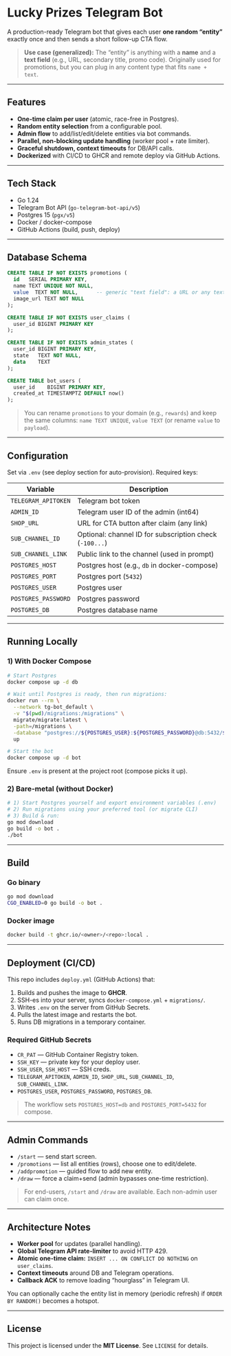 # Lucky Prizes Telegram Bot

A production-ready Telegram bot that gives each user **one random “entity”** exactly once and then sends a short follow-up CTA flow.

> **Use case (generalized):**
> The “entity” is anything with a **name** and a **text field** (e.g., URL, secondary title, promo code). Originally used for promotions, but you can plug in any content type that fits `name + text`.

---

## Features

* **One-time claim per user** (atomic, race-free in Postgres).
* **Random entity selection** from a configurable pool.
* **Admin flow** to add/list/edit/delete entities via bot commands.
* **Parallel, non-blocking update handling** (worker pool + rate limiter).
* **Graceful shutdown, context timeouts** for DB/API calls.
* **Dockerized** with CI/CD to GHCR and remote deploy via GitHub Actions.

---

## Tech Stack

* Go 1.24
* Telegram Bot API (`go-telegram-bot-api/v5`)
* Postgres 15 (`pgx/v5`)
* Docker / docker-compose
* GitHub Actions (build, push, deploy)

---

## Database Schema

```sql
CREATE TABLE IF NOT EXISTS promotions (
  id   SERIAL PRIMARY KEY,
  name TEXT UNIQUE NOT NULL,
  value  TEXT NOT NULL,      -- generic "text field": a URL or any text payload
  image_url TEXT NOT NULL
);

CREATE TABLE IF NOT EXISTS user_claims (
  user_id BIGINT PRIMARY KEY
);

CREATE TABLE IF NOT EXISTS admin_states (
  user_id BIGINT PRIMARY KEY,
  state   TEXT NOT NULL,
  data    TEXT
);

CREATE TABLE bot_users (
  user_id    BIGINT PRIMARY KEY,
  created_at TIMESTAMPTZ DEFAULT now()
);
```

> You can rename `promotions` to your domain (e.g., `rewards`) and keep the same columns: `name TEXT UNIQUE`, `value TEXT` (or rename `value` to `payload`).

---

## Configuration

Set via `.env` (see deploy section for auto-provision). Required keys:

| Variable            | Description                                             |
| ------------------- | ------------------------------------------------------- |
| `TELEGRAM_APITOKEN` | Telegram bot token                                      |
| `ADMIN_ID`          | Telegram user ID of the admin (int64)                   |
| `SHOP_URL`          | URL for CTA button after claim (any link)               |
| `SUB_CHANNEL_ID`    | Optional: channel ID for subscription check (`-100...`) |
| `SUB_CHANNEL_LINK`  | Public link to the channel (used in prompt)             |
| `POSTGRES_HOST`     | Postgres host (e.g., `db` in docker-compose)            |
| `POSTGRES_PORT`     | Postgres port (`5432`)                                  |
| `POSTGRES_USER`     | Postgres user                                           |
| `POSTGRES_PASSWORD` | Postgres password                                       |
| `POSTGRES_DB`       | Postgres database name                                  |

---

## Running Locally

### 1) With Docker Compose

```bash
# Start Postgres
docker compose up -d db

# Wait until Postgres is ready, then run migrations:
docker run --rm \
  --network tg-bot_default \
  -v "$(pwd)/migrations:/migrations" \
  migrate/migrate:latest \
  -path=/migrations \
  -database "postgres://${POSTGRES_USER}:${POSTGRES_PASSWORD}@db:5432/${POSTGRES_DB}?sslmode=disable" \
  up

# Start the bot
docker compose up -d bot
```

Ensure `.env` is present at the project root (compose picks it up).

### 2) Bare-metal (without Docker)

```bash
# 1) Start Postgres yourself and export environment variables (.env)
# 2) Run migrations using your preferred tool (or migrate CLI)
# 3) Build & run:
go mod download
go build -o bot .
./bot
```

---

## Build

### Go binary

```bash
go mod download
CGO_ENABLED=0 go build -o bot .
```

### Docker image

```bash
docker build -t ghcr.io/<owner>/<repo>:local .
```

---

## Deployment (CI/CD)

This repo includes `deploy.yml` (GitHub Actions) that:

1. Builds and pushes the image to **GHCR**.
2. SSH-es into your server, syncs `docker-compose.yml` + `migrations/`.
3. Writes `.env` on the server from GitHub Secrets.
4. Pulls the latest image and restarts the bot.
5. Runs DB migrations in a temporary container.

### Required GitHub Secrets

* `CR_PAT` — GitHub Container Registry token.
* `SSH_KEY` — private key for your deploy user.
* `SSH_USER`, `SSH_HOST` — SSH creds.
* `TELEGRAM_APITOKEN`, `ADMIN_ID`, `SHOP_URL`, `SUB_CHANNEL_ID`, `SUB_CHANNEL_LINK`.
* `POSTGRES_USER`, `POSTGRES_PASSWORD`, `POSTGRES_DB`.

> The workflow sets `POSTGRES_HOST=db` and `POSTGRES_PORT=5432` for compose.

---

## Admin Commands

* `/start` — send start screen.
* `/promotions` — list all entities (rows), choose one to edit/delete.
* `/addpromotion` — guided flow to add new entity.
* `/draw` — force a claim+send (admin bypasses one-time restriction).

> For end-users, `/start` and `/draw` are available. Each non-admin user can claim once.

---

## Architecture Notes

* **Worker pool** for updates (parallel handling).
* **Global Telegram API rate-limiter** to avoid HTTP 429.
* **Atomic one-time claim:** `INSERT ... ON CONFLICT DO NOTHING` on `user_claims`.
* **Context timeouts** around DB and Telegram operations.
* **Callback ACK** to remove loading “hourglass” in Telegram UI.

You can optionally cache the entity list in memory (periodic refresh) if `ORDER BY RANDOM()` becomes a hotspot.

---

## License

This project is licensed under the **MIT License**.
See `LICENSE` for details.
